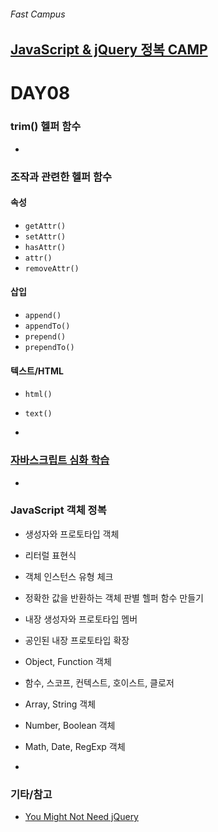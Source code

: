 ###### Fast Campus

## [JavaScript & jQuery 정복 CAMP](http://www.fastcampus.co.kr/dev_camp_jst/)

# DAY08

### trim() 헬퍼 함수

-

### 조작과 관련한 헬퍼 함수

#### 속성
- `getAttr()`
- `setAttr()`
- `hasAttr()`
- `attr()`
- `removeAttr()`

#### 삽입
- `append()`
- `appendTo()`
- `prepend()`
- `prependTo()`

#### 텍스트/HTML
- `html()`
- `text()`

-

### [자바스크립트 심화 학습](../Reference/js-00-reference.md)

-

### JavaScript 객체 정복

- 생성자와 프로토타입 객체
- 리터럴 표현식
- 객체 인스턴스 유형 체크
- 정확한 값을 반환하는 객체 판별 헬퍼 함수 만들기
- 내장 생성자와 프로토타입 멤버
- 공인된 내장 프로토타입 확장
- Object, Function 객체
- 함수, 스코프, 컨텍스트, 호이스트, 클로저
- Array, String 객체
- Number, Boolean 객체
- Math, Date, RegExp 객체

-

### 기타/참고

- [You Might Not Need jQuery](http://youmightnotneedjquery.com/)